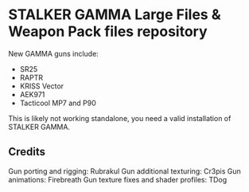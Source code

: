 # STALKER GAMMA Large Files & Weapon Pack files repository


New GAMMA guns include:

- SR25
- RAPTR
- KRISS Vector
- AEK971
- Tacticool MP7 and P90

This is likely not working standalone, you need a valid installation of STALKER GAMMA.

## Credits

Gun porting and rigging: Rubrakul
Gun additional texturing: Cr3pis
Gun animations: Firebreath
Gun texture fixes and shader profiles: TDog
